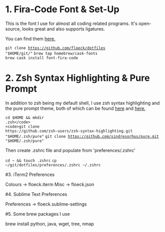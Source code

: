 # 1. Fira-Code Font & Set-Up

This is the font I use for almost all coding related programs.
It's open-source, looks great and also supports ligatures.

You can find them <a href="https://github.com/tonsky/FiraCode">here.</a>

<code>git clone https://github.com/floeck/dotfiles "$HOME/git/"</code> 
<code>brew tap homebrew/cask-fonts</code> <br />
<code>brew cask install font-fira-code</code>

# 2. Zsh Syntax Highlighting & Pure Prompt

In addition to zsh being my default shell, I use zsh syntax highlighting and the pure prompt theme, both of which can be found <a href="https://github.com/zsh-users/zsh-syntax-highlighting">here</a> and <a href="https://github.com/sindresorhus/pure">here.</a>

<code>cd $HOME && mkdir .zsh</code>
<code>git clone https://github.com/zsh-users/zsh-syntax-highlighting.git "$HOME/.zsh/pure"</code>
<code>git clone https://github.com/sindresorhus/pure.git "$HOME/.zsh/pure"</code>

Then create .zshrc file and populate from 'preferences/.zshrc'

<code>cd ~ && touch .zshrc</code>
<code>cp ~/git/dotfiles/preferences/.zshrc ~/.zshrc</code>

#3. iTerm2 Preferences

Colours -> floeck.iterm
Misc	-> floeck.json

#4. Sublime Text Preferences

Preferences -> floeck.sublime-settings  

#5. Some brew packages I use

brew install python, java, wget, tree, nmap

